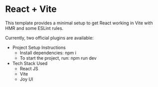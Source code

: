 # React + Vite

This template provides a minimal setup to get React working in Vite with HMR and some ESLint rules.

Currently, two official plugins are available:

- Project Setup Instructions
  - Install dependencies: npm i
  - To start the project, run: npm run dev
- Tech Stack Used
  - React JS
  - Vite
  - Joy UI
